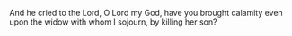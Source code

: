 And he cried to the Lord, O Lord my God, have you brought calamity even upon the widow with whom I sojourn, by killing her son?
